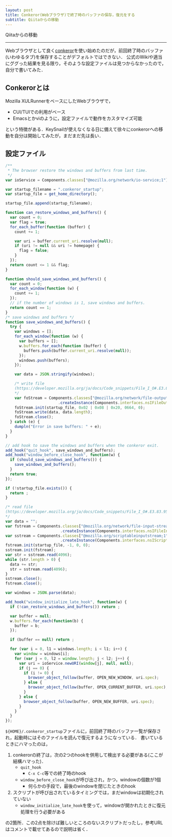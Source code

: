 ```yaml
---
layout: post
title: Conkeror(Webブラウザ)で終了時のバッファの保存，復元をする
subtitle: Qiitaからの移動
---
```


Qiitaからの移動

---

Webブラウザとして良く[conkeror](http://conkeror.org/)を使い始めたのだが，前回終了時のバッファ(いわゆるタブ)を保存することがデフォルトではできない．
公式のWikiや適当にググった結果を見る限り，そのような設定ファイルは見つからなかったので，自分で書いてみた．

## Conkerorとは
Mozilla XULRunnerをベースにしたWebブラウザで，

* CUI/TUIでの利用がベース
* Emacsとかviのように，設定ファイルで動作をカスタマイズ可能

という特徴がある．KeySnailが使えなくなる日に備えて徐々にconkerorへの移動を自分は開始してみたが，まだまだ先は長い．

## 設定ファイル
```javascript
/**
 * The browser restore the windows and buffers from last time.
 */
var ioService = Components.classes["@mozilla.org/network/io-service;1"].getService(Components.interfaces.nsIIOService);

var startup_filename = ".conkeror_startup";
var startup_file = get_home_directory();

startup_file.append(startup_filename);

function can_restore_windows_and_buffers() {
  var count = 0;
  var flag = true;
  for_each_buffer(function (buffer) {
    count += 1;

    var uri = buffer.current_uri.resolve(null);
    if (uri != null && uri != homepage) {
      flag = false;
    }
  });
  return count <= 1 && flag;
}

function should_save_windows_and_buffers() {
  var count = 0;
  for_each_window(function (w) {
    count += 1;
  });
  // if the number of windows is 1, save windows and buffers.
  return count == 1;
}
/* save windows and buffers */
function save_windows_and_buffers() {
  try {
    var windows = [];
    for_each_window(function (w) {
      var buffers = [];
      w.buffers.for_each(function (buffer) {
        buffers.push(buffer.current_uri.resolve(null));
      });
      windows.push(buffers);
    });

    var data = JSON.stringify(windows);

    /* write file
    (https://developer.mozilla.org/ja/docs/Code_snippets/File_I_O#.E3.83.95.E3.82.A1.E3.82.A4.E3.83.AB.E3.81.AB.E6.9B.B8.E3.81.8D.E5.87.BA.E3.81.99)
    */
    var foStream = Components.classes["@mozilla.org/network/file-output-stream;1"]
                       .createInstance(Components.interfaces.nsIFileOutputStream);
    foStream.init(startup_file, 0x02 | 0x08 | 0x20, 0664, 0);
    foStream.write(data, data.length);
    foStream.close();
  } catch (e) {
    dumpln("Error in save buffers: " + e);
  }
}

// add hook to save the windows and buffers when the conkeror exit.
add_hook("quit_hook", save_windows_and_buffers);
add_hook("window_before_close_hook", function(w) {
  if (should_save_windows_and_buffers()) {
    save_windows_and_buffers();
  }
  return true;
});

if (!startup_file.exists()) {
  return ;
}

/* read file
(https://developer.mozilla.org/ja/docs/Code_snippets/File_I_O#.E3.83.95.E3.82.A1.E3.82.A4.E3.83.AB.E3.81.AB.E6.9B.B8.E3.81.8D.E5.87.BA.E3.81.99)
*/
var data = "";
var fstream = Components.classes["@mozilla.org/network/file-input-stream;1"]
                        .createInstance(Components.interfaces.nsIFileInputStream);
var sstream = Components.classes["@mozilla.org/scriptableinputstream;1"]
                        .createInstance(Components.interfaces.nsIScriptableInputStream);
fstream.init(startup_file, -1, 0, 0);
sstream.init(fstream);
var str = sstream.read(4096);
while (str.length > 0) {
  data += str;
  str = sstream.read(4096);
}
sstream.close();
fstream.close();

var windows = JSON.parse(data);

add_hook("window_initialize_late_hook", function(w) {
  if (!can_restore_windows_and_buffers()) return ;

  var buffer = null;
  w.buffers.for_each(function(b) {
    buffer = b;
  });

  if (buffer == null) return ;

  for (var i = 0, l1 = windows.length; i < l1; i++) {
    var window = windows[i];
    for (var j = 0, l2 = window.length; j < l2; j++) {
      var uri = ioService.newURI(window[j], null, null);
      if (j == 0) {
        if (i != 0) {
          browser_object_follow(buffer, OPEN_NEW_WINDOW, uri.spec);
        } else {
          browser_object_follow(buffer, OPEN_CURRENT_BUFFER, uri.spec);
        }
      } else {
        browser_object_follow(buffer, OPEN_NEW_BUFFER, uri.spec);
      }
    }
  }
});
```

`${HOME}/.conkeror_startup`ファイルに，前回終了時のバッファ一覧が保存され，起動時にはそのファイルを読んで復元するようになっている．
書いているときにハマったのは，

1. conkerorの終了は，次の2つのhookを併用して検出する必要がある(ここが結構ハマった)．
    * `quit_hook`
        * `C-x C-c`等での終了時のhook
    * `window_before_close_hook`が呼び出され，かつ，windowの個数が1個
        * 何らかの手段で，最後のwindowを閉じたときのhook
2. スクリプトが呼び出されているタイミングでは，まだwindowは初期化されていない
    * `window_initialize_late_hook`を使って，windowが開かれたときに復元処理を行う必要がある

の2箇所．この2点を除けば難しいところのないスクリプトだったし，参考URLはコメントで載せてあるので説明は省く．
